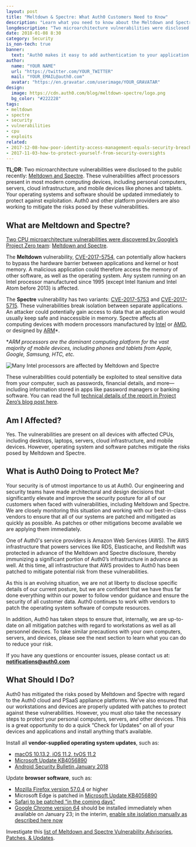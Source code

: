 ```yaml
---
layout: post
title: "Meltdown & Spectre: What Auth0 Customers Need to Know"
description: "Learn what you need to know about the Meltdown and Spectre vulnerabilities as an Auth0 customer, and as an individual as well."
longdescription: "Two microarchitecture vulnerabilities were disclosed to the public recently: Meltdown and Spectre. These vulnerabilities affect processors present in most modern computing devices, including personal computers, servers, cloud infrastructure, and mobile devices like phones and tablets. Learn what you need to know about these vulnerabilities as an Auth0 customer."
date: 2018-01-08 8:30
category: Security
is_non-tech: true
banner:
  text: "Auth0 makes it easy to add authentication to your application."
author:
  name: "YOUR NAME"
  url: "https://twitter.com/YOUR_TWITTER"
  mail: "YOUR_EMAIL@auth0.com"
  avatar: "https://en.gravatar.com/userimage/YOUR_GRAVATAR"
design:
  image: https://cdn.auth0.com/blog/meltdown-spectre/logo.png
  bg_color: "#222228"
tags:
- meltdown
- spectre
- security
- vulnerabilities
- cpu
- exploits
related:
- 2017-12-08-how-poor-identity-access-management-equals-security-breaches
- 2017-11-03-how-to-protect-yourself-from-security-oversights
---
```


**TL;DR**: Two microarchitecture vulnerabilities were disclosed to the public recently: [Meltdown and Spectre](https://meltdownattack.com). These vulnerabilities affect processors present in most modern computing devices, including personal computers, servers, cloud infrastructure, and mobile devices like phones and tablets. Your operating systems and software should be updated immediately to protect against exploitation. Auth0 and other platform providers are also working to mitigate the risks posed by these vulnerabilities.

## What are Meltdown and Spectre?

[Two CPU microarchitecture vulnerabilities were discovered by Google’s Project Zero team](https://security.googleblog.com/2018/01/todays-cpu-vulnerability-what-you-need.html): [Meltdown and Spectre](https://meltdownattack.com/).

The **Meltdown** vulnerability, [CVE-2017-5754](https://cve.mitre.org/cgi-bin/cvename.cgi?name=CVE-2017-5715), can potentially allow hackers to bypass the hardware barrier between applications and kernel or host memory. A malicious application could therefore access the memory of other software, as well as the operating system. Any system running on an Intel processor manufactured since 1995 (except Intel Itanium and Intel Atom before 2013) is affected.

The **Spectre** vulnerability has two variants: [CVE-2017-5753](https://cve.mitre.org/cgi-bin/cvename.cgi?name=CVE-2017-5715) and [CVE-2017-5715](https://cve.mitre.org/cgi-bin/cvename.cgi?name=CVE-2017-5715). These vulnerabilities break isolation between separate applications. An attacker could potentially gain access to data that an application would usually keep safe and inaccessible in memory. Spectre affects all computing devices with modern processors manufactured by [Intel](https://www.intel.com/content/www/us/en/products/processors.html) or [AMD](http://www.amd.com/en-us/products/processors), or designed by [ARM](https://www.arm.com/products/processors)*.

*_ARM processors are the dominant computing platform for the vast majority of mobile devices, including phones and tablets from Apple, Google, Samsung, HTC, etc._

![Many Intel processors are affected by Meltdown and Spectre](https://cdn.auth0.com/blog/meltdown-spectre/ivybridge.jpg)

These vulnerabilities could potentially be exploited to steal sensitive data from your computer, such as passwords, financial details, and more—including information stored in apps like password managers or banking software. You can read the full [technical details of the report in Project Zero’s blog post here](https://googleprojectzero.blogspot.com/2018/01/reading-privileged-memory-with-side.html).

## Am I Affected?

Yes. The vulnerabilities are present on all devices with affected CPUs, including desktops, laptops, servers, cloud infrastructure, and mobile devices. However, operating system and software patches mitigate the risks posed by Meltdown and Spectre.

## What is Auth0 Doing to Protect Me?

Your security is of utmost importance to us at Auth0. Our engineering and security teams have made architectural and design decisions that significantly elevate and improve the security posture for all of our customers when faced with vulnerabilities, including Meltdown and Spectre. We are closely monitoring this situation and working with our best-in-class vendors to ensure that all of our systems are patched and mitigated as quickly as possible. As patches or other mitigations become available we are applying them immediately.

One of Auth0's service providers is Amazon Web Services (AWS). The AWS infrastructure that powers services like RDS, Elasticache, and Redshift was protected in advance of the Meltdown and Spectre disclosure, thereby immunizing a significant portion of Auth0’s infrastructure in advance as well. At this time, all infrastructure that AWS provides to Auth0 has been patched to mitigate potential risk from these vulnerabilities. 

As this is an evolving situation, we are not at liberty to disclose specific details of our current posture, but we are confident that we have thus far done everything within our power to follow vendor guidance and ensure the security of all customer data. Auth0 continues to work with vendors to patch the operating system software of compute resources.

In addition, Auth0 has taken steps to ensure that, internally, we are up-to-date on all mitigation patches with regard to workstations as well as all personnel devices. To take similar precautions with your own computers, servers, and devices, please see the next section to learn what you can do to reduce your risk.

If you have any questions or encounter issues, please contact us at: **[notifications@auth0.com](mailto:notifications@auth0.com)**

## What Should I Do?

Auth0 has mitigated the risks posed by Meltdown and Spectre with regard to the Auth0 cloud and PSaaS appliance platforms. We’ve also ensured that our workstations and devices are properly updated with patches to protect against these vulnerabilities. However, you must _also_ take the necessary steps to protect your personal computers, servers, and other devices. This is a great opportunity to do a quick “Check for Updates” on all of your devices and applications and install anything that’s available. 

Install all **vendor-supplied operating system updates**, such as:

* [macOS 10.13.2, iOS 11.2, tvOS 11.2](https://support.apple.com/en-us/HT208394)
* [Microsoft Update KB4056890](https://support.microsoft.com/en-us/help/4056890/windows-10-update-kb4056890)
* [Android Security Bulletin January 2018](https://source.android.com/security/bulletin/2018-01-01)

Update **browser software**, such as:

* [Mozilla Firefox version 57.0.4](https://www.mozilla.org/en-US/security/advisories/mfsa2018-01/) or higher
* Microsoft Edge is patched in [Microsoft Update KB4056890](https://support.microsoft.com/en-us/help/4056890/windows-10-update-kb4056890)
* [Safari to be patched “in the coming days”](https://support.apple.com/en-us/HT208394)
* [Google Chrome version 64](https://support.google.com/faqs/answer/7622138#chrome) should be installed immediately when available on January 23; in the interim, [enable site isolation manually as described here now](https://support.google.com/chrome/answer/7623121)

Investigate this [list of Meltdown and Spectre Vulnerability Advisories, Patches, & Updates](https://www.bleepingcomputer.com/news/security/list-of-meltdown-and-spectre-vulnerability-advisories-patches-and-updates/).
